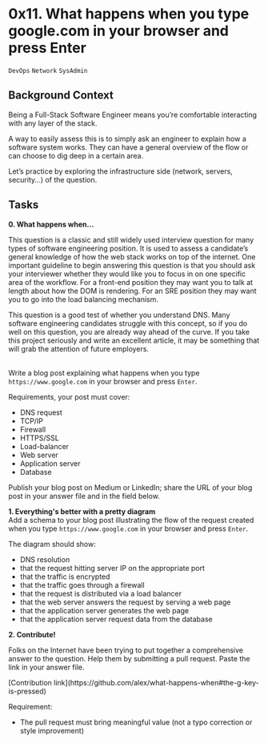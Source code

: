 # 0x11. What happens when you type google.com in your browser and press Enter
`DevOps` `Network` `SysAdmin`

## Background Context</br>
Being a Full-Stack Software Engineer means you’re comfortable interacting with any layer of the stack.</br>

A way to easily assess this is to simply ask an engineer to explain how a software system works. They can have a general overview of the flow or can choose to dig deep in a certain area.</br>

Let’s practice by exploring the infrastructure side (network, servers, security…) of the question.</br>

## Tasks
__0. What happens when...__
<p>This question is a classic and still widely used interview question for many types of software engineering position. It is used to assess a candidate’s general knowledge of how the web stack works on top of the internet. One important guideline to begin answering this question is that you should ask your interviewer whether they would like you to focus in on one specific area of the workflow. For a front-end position they may want you to talk at length about how the DOM is rendering. For an SRE position they may want you to go into the load balancing mechanism.</p>

<p>This question is a good test of whether you understand DNS. Many software engineering candidates struggle with this concept, so if you do well on this question, you are already way ahead of the curve. If you take this project seriously and write an excellent article, it may be something that will grab the attention of future employers.</p>

</br>Write a blog post explaining what happens when you type `https://www.google.com` in your browser and press `Enter`.</br>

Requirements, your post must cover:

- DNS request
- TCP/IP
- Firewall
- HTTPS/SSL
- Load-balancer
- Web server
- Application server
- Database
<p>Publish your blog post on Medium or LinkedIn; share the URL of your blog post in your answer file and in the field below.</p>

__1. Everything's better with a pretty diagram__
</br>Add a schema to your blog post illustrating the flow of the request created when you type `https://www.google.com` in your browser and press `Enter`.</br>

The diagram should show:

- DNS resolution
- that the request hitting server IP on the appropriate port
- that the traffic is encrypted
- that the traffic goes through a firewall
- that the request is distributed via a load balancer
- that the web server answers the request by serving a web page
- that the application server generates the web page
- that the application server request data from the database

__2. Contribute!__
<p>Folks on the Internet have been trying to put together a comprehensive answer to the question. Help them by submitting a pull request. Paste the link in your answer file.</p>
[Contribution link](https://github.com/alex/what-happens-when#the-g-key-is-pressed) </br>

Requirement:</br>
- The pull request must bring meaningful value (not a typo correction or style improvement)
